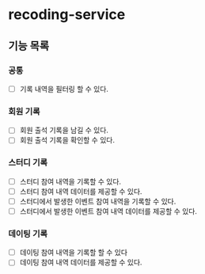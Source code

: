 # recoding-service

## 기능 목록

### 공통
- [ ] 기록 내역을 필터링 할 수 있다.

### 회원 기록
- [ ] 회원 출석 기록을 남길 수 있다.
- [ ] 회원 출석 기록을 확인할 수 있다.

### 스터디 기록
- [ ] 스터디 참여 내역을 기록할 수 있다.
- [ ] 스터디 참여 내역 데이터를 제공할 수 있다.
- [ ] 스터디에서 발생한 이벤트 참여 내역을 기록할 수 있다.
- [ ] 스터디에서 발생한 이벤트 참여 내역 데이터를 제공할 수 있다.

### 데이팅 기록
- [ ] 데이팅 참여 내역을 기록할 할 수 있다
- [ ] 데이팅 참여 내역 데이터를 제공할 수 있다.